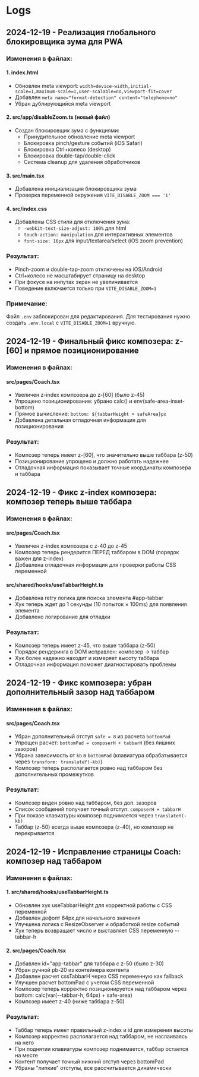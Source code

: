 # Logs

## 2024-12-19 - Реализация глобального блокировщика зума для PWA

### Изменения в файлах:

#### 1. index.html
- Обновлен meta viewport: `width=device-width,initial-scale=1,maximum-scale=1,user-scalable=no,viewport-fit=cover`
- Добавлен `meta name="format-detection" content="telephone=no"`
- Убран дублирующийся meta viewport

#### 2. src/app/disableZoom.ts (новый файл)
- Создан блокировщик зума с функциями:
  - Принудительное обновление meta viewport
  - Блокировка pinch/gesture событий (iOS Safari)
  - Блокировка Ctrl+колесо (desktop)
  - Блокировка double-tap/double-click
  - Система cleanup для удаления обработчиков

#### 3. src/main.tsx
- Добавлена инициализация блокировщика зума
- Проверка переменной окружения `VITE_DISABLE_ZOOM === '1'`

#### 4. src/index.css
- Добавлены CSS стили для отключения зума:
  - `-webkit-text-size-adjust: 100%` для html
  - `touch-action: manipulation` для интерактивных элементов
  - `font-size: 16px` для input/textarea/select (iOS zoom prevention)

### Результат:
- Pinch-zoom и double-tap-zoom отключены на iOS/Android
- Ctrl+колесо не масштабирует страницу на desktop
- При фокусе на инпутах экран не увеличивается
- Поведение включается только при `VITE_DISABLE_ZOOM=1`

### Примечание:
Файл `.env` заблокирован для редактирования. Для тестирования нужно создать `.env.local` с `VITE_DISABLE_ZOOM=1` вручную.

## 2024-12-19 - Финальный фикс композера: z-[60] и прямое позиционирование

### Изменения в файлах:

#### src/pages/Coach.tsx
- Увеличен z-index композера до z-[60] (было z-45)
- Упрощено позиционирование: убрано calc() и env(safe-area-inset-bottom)
- Прямое вычисление: `bottom: ${tabbarHeight + safeArea}px`
- Добавлена детальная отладочная информация для позиционирования

### Результат:
- Композер теперь имеет z-[60], что значительно выше таббара (z-50)
- Позиционирование упрощено и должно работать надежнее
- Отладочная информация показывает точные координаты композера и таббара

## 2024-12-19 - Фикс z-index композера: композер теперь выше таббара

### Изменения в файлах:

#### src/pages/Coach.tsx
- Увеличен z-index композера с z-40 до z-45
- Композер теперь рендерится ПЕРЕД таббаром в DOM (порядок важен для z-index)
- Добавлена отладочная информация для проверки работы CSS переменной

#### src/shared/hooks/useTabbarHeight.ts
- Добавлена retry логика для поиска элемента #app-tabbar
- Хук теперь ждет до 1 секунды (10 попыток × 100ms) для появления элемента
- Добавлено логирование для отладки

### Результат:
- Композер теперь имеет z-45, что выше таббара (z-50)
- Порядок рендеринга в DOM исправлен: композер → таббар
- Хук более надежно находит и измеряет высоту таббара
- Отладочная информация поможет диагностировать проблемы

## 2024-12-19 - Фикс композера: убран дополнительный зазор над таббаром

### Изменения в файлах:

#### src/pages/Coach.tsx
- Убран дополнительный отступ `safe = 8` из расчета `bottomPad`
- Упрощен расчет: `bottomPad = composerH + tabbarH` (без лишних зазоров)
- Убрана зависимость от `kb` в `bottomPad` (клавиатура обрабатывается через `transform: translateY(-kb)`)
- Композер теперь располагается ровно над таббаром без дополнительных промежутков

### Результат:
- Композер виден ровно над таббаром, без доп. зазоров
- Список сообщений получает точный отступ: `composerH + tabbarH`
- При показе клавиатуры композер поднимается через `translateY(-kb)`
- Таббар (z-50) всегда выше композера (z-40), но композер не перекрывается

## 2024-12-19 - Исправление страницы Coach: композер над таббаром

### Изменения в файлах:

#### 1. src/shared/hooks/useTabbarHeight.ts
- Обновлен хук useTabbarHeight для корректной работы с CSS переменной
- Добавлен дефолт 64px для начального значения
- Улучшена логика с ResizeObserver и обработкой resize событий
- Хук теперь возвращает число и выставляет CSS переменную --tabbar-h

#### 2. src/pages/Coach.tsx
- Добавлен id="app-tabbar" для таббара с z-50 (было z-30)
- Убран ручной pb-20 из контейнера контента
- Добавлен расчет cssTabbarH через CSS переменную как fallback
- Улучшен расчет bottomPad с учетом CSS переменной
- Композер теперь корректно позиционируется над таббаром через bottom: calc(var(--tabbar-h, 64px) + safe-area)
- Композер имеет z-40 (ниже таббара z-50)

### Результат:
- Таббар теперь имеет правильный z-index и id для измерения высоты
- Композер корректно располагается над таббаром, не наслаиваясь на него
- При поднятии клавиатуры композер поднимается, таббар остается на месте
- Контент получает точный нижний отступ через bottomPad
- Убраны "липкие" отступы, все рассчитывается динамически